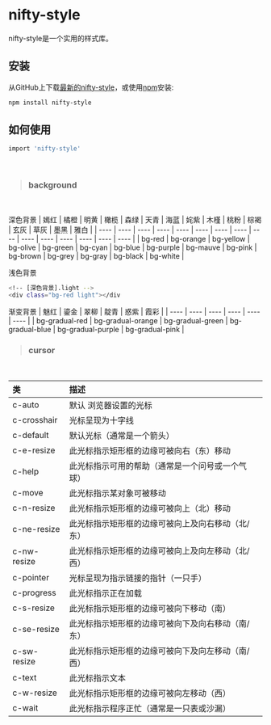 # nifty-style

nifty-style是一个实用的样式库。

## 安装

从GitHub上下载[最新的nifty-style](https://github.com/ZHTGitHub/nifty-style)，或使用[npm](https://www.npmjs.com/package/nifty-style)安装:

```bash
npm install nifty-style
```

## 如何使用

```bash
import 'nifty-style'
```
<br />

> <h3 id="background">background</h3>
<br />

深色背景
| 嫣红 | 橘橙 | 明黄 | 橄榄 | 森绿 | 天青 | 海蓝 | 姹紫 | 木槿 | 桃粉 | 棕褐 | 玄灰 | 草灰 | 墨黑 | 雅白 |
| ---- | ---- | ---- | ---- | ---- | ---- | ---- | ---- | ---- | ---- | ---- | ---- | ---- | ---- | ---- |
| bg-red | bg-orange | bg-yellow | bg-olive | bg-green | bg-cyan | bg-blue | bg-purple | bg-mauve | bg-pink | bg-brown | bg-grey | bg-gray | bg-black | bg-white |  

浅色背景
```bash
<!-- [深色背景].light -->
<div class="bg-red light"></div
```  

渐变背景
| 魅红 | 鎏金 | 翠柳 | 靛青 | 惑紫 | 霞彩 |
| ---- | ---- | ---- | ---- | ---- | ---- |
| bg-gradual-red | bg-gradual-orange | bg-gradual-green | bg-gradual-blue | bg-gradual-purple | bg-gradual-pink |
<br />

> <h3 id="cursor">cursor</h3>
<br />

|  类   | 描述  |
|  :----  | :----  |
| c-auto   | 默认 浏览器设置的光标  |
| c-crosshair   | 光标呈现为十字线  |
| c-default   | 默认光标（通常是一个箭头）  |
| c-e-resize   | 此光标指示矩形框的边缘可被向右（东）移动  |
| c-help   | 此光标指示可用的帮助（通常是一个问号或一个气球）  |
| c-move   | 此光标指示某对象可被移动  |
| c-n-resize   | 此光标指示矩形框的边缘可被向上（北）移动  |
| c-ne-resize   | 此光标指示矩形框的边缘可被向上及向右移动（北/东）  |
| c-nw-resize   | 此光标指示矩形框的边缘可被向上及向左移动（北/西）  |
| c-pointer   | 光标呈现为指示链接的指针（一只手）  |
| c-progress   | 此光标指示正在加载  |
| c-s-resize   | 此光标指示矩形框的边缘可被向下移动（南）  |
| c-se-resize   | 此光标指示矩形框的边缘可被向下及向右移动（南/东）  |
| c-sw-resize   | 此光标指示矩形框的边缘可被向下及向左移动（南/西）  |
| c-text   | 此光标指示文本  |
| c-w-resize   | 此光标指示矩形框的边缘可被向左移动（西）  |
| c-wait   | 此光标指示程序正忙（通常是一只表或沙漏）  |